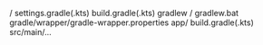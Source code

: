 <root>/
  settings.gradle(.kts)
  build.gradle(.kts)
  gradlew / gradlew.bat
  gradle/wrapper/gradle-wrapper.properties
  app/
    build.gradle(.kts)
    src/main/...
